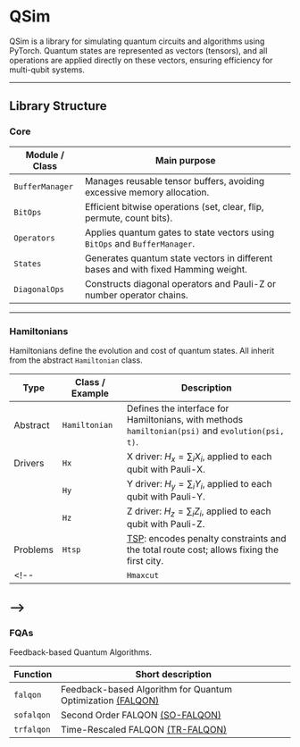 # QSim

QSim is a library for simulating quantum circuits and algorithms using PyTorch. Quantum states are represented as vectors (tensors), and all operations are applied directly on these vectors, ensuring efficiency for multi-qubit systems.

---

## Library Structure

### Core

| Module / Class      | Main purpose                                                                                   |
| ------------------- | ---------------------------------------------------------------------------------------------- |
| `BufferManager`     | Manages reusable tensor buffers, avoiding excessive memory allocation.                         |
| `BitOps`            | Efficient bitwise operations (set, clear, flip, permute, count bits).                          |
| `Operators`         | Applies quantum gates to state vectors using `BitOps` and `BufferManager`.                     |
| `States`            | Generates quantum state vectors in different bases and with fixed Hamming weight.             |
| `DiagonalOps`       | Constructs diagonal operators and Pauli-Z or number operator chains.                           |

---

### Hamiltonians

Hamiltonians define the evolution and cost of quantum states. All inherit from the abstract `Hamiltonian` class.

| Type        | Class / Example | Description                                                                                     |
| ----------- | ---------------- | ----------------------------------------------------------------------------------------------- |
| Abstract    | `Hamiltonian`    | Defines the interface for Hamiltonians, with methods `hamiltonian(psi)` and `evolution(psi, t)`.|
| Drivers     | `Hx`             | X driver: $H_x = \sum_i X_i$, applied to each qubit with Pauli-X.                               |
|             | `Hy`             | Y driver: $H_y = \sum_i Y_i$, applied to each qubit with Pauli-Y.                               |
|             | `Hz`             | Z driver: $H_z = \sum_i Z_i$, applied to each qubit with Pauli-Z.                               |
| Problems    | `Htsp`           | [TSP](https://doi.org/10.3389/fphy.2014.00005): encodes penalty constraints and the total route cost; allows fixing the first city.       |
<!--|             | `Hmaxcut`        | [MaxCut](https://doi.org/10.3389/fphy.2014.00005): $H_\text{MaxCut} = \sum_{(i,j)\in E} \frac{1}{2} (1 - Z_i Z_j)$.                         |
-->
---

### FQAs

Feedback-based Quantum Algorithms.

| Function     | Short description                |
| ------------ | -------------------------------- |
| `falqon`     | Feedback-based Algorithm for Quantum Optimization [(FALQON)](https://doi.org/10.1103/PhysRevLett.129.250502)|
| `sofalqon`   | Second Order FALQON [(SO-FALQON)](https://doi.org/10.1103/PhysRevResearch.7.013035)|
| `trfalqon`   | Time-Rescaled FALQON [(TR-FALQON)](https://doi.org/10.48550/arXiv.2504.01256)|



